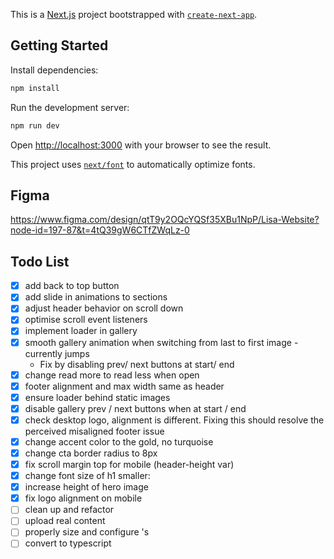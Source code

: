 This is a [Next.js](https://nextjs.org/) project bootstrapped with [`create-next-app`](https://github.com/vercel/next.js/tree/canary/packages/create-next-app).

## Getting Started

Install dependencies:

```bash
npm install
```

Run the development server:

```bash
npm run dev
```

Open [http://localhost:3000](http://localhost:3000) with your browser to see the result.

This project uses [`next/font`](https://nextjs.org/docs/basic-features/font-optimization) to automatically optimize fonts.

## Figma

https://www.figma.com/design/qtT9y2OQcYQSf35XBu1NpP/Lisa-Website?node-id=197-87&t=4tQ39gW6CTfZWqLz-0

## Todo List

- [x] add back to top button
- [x] add slide in animations to sections
- [x] adjust header behavior on scroll down
- [x] optimise scroll event listeners
- [x] implement loader in gallery
- [x] smooth gallery animation when switching from last to first image - currently jumps
  - Fix by disabling prev/ next buttons at start/ end
- [x] change read more to read less when open
- [x] footer alignment and max width same as header
- [x] ensure loader behind static images
- [x] disable gallery prev / next buttons when at start / end
- [x] check desktop logo, alignment is different. Fixing this should resolve the perceived misaligned footer issue
- [x] change accent color to the gold, no turquoise
- [x] change cta border radius to 8px
- [x] fix scroll margin top for mobile (header-height var)
- [x] change font size of h1 smaller:
- [x] increase height of hero image
- [x] fix logo alignment on mobile
- [ ] clean up and refactor
- [ ] upload real content
- [ ] properly size and configure <Image>'s
- [ ] convert to typescript
